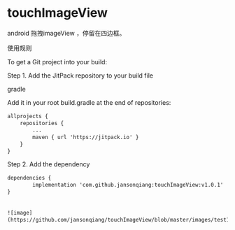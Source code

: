 # touchImageView
android 拖拽imageView ，停留在四边框。


使用规则

To get a Git project into your build:

Step 1. Add the JitPack repository to your build file

gradle

Add it in your root build.gradle at the end of repositories:

	allprojects {
		repositories {
			...
			maven { url 'https://jitpack.io' }
		}
	}
Step 2. Add the dependency

	dependencies {
	        implementation 'com.github.jansonqiang:touchImageView:v1.0.1'
	}


	![image](https://github.com/jansonqiang/touchImageView/blob/master/images/test1.gif)